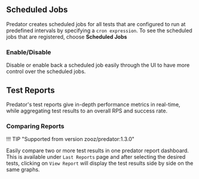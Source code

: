 ## Scheduled Jobs

Predator creates scheduled jobs for all tests that are configured to run at predefined intervals by specifying a `cron expression`. 
To see the scheduled jobs that are registered, choose **Scheduled Jobs**

### Enable/Disable
Disable or enable back a scheduled job easily through the UI to have more control over the scheduled jobs. 

## Test Reports

Predator's test reports give in-depth performance metrics in real-time, while aggregating test results to an overall RPS and success rate.

### Comparing Reports

!!! TIP "Supported from version zooz/predator:1.3.0"

Easily compare two or more test results in one predator report dashboard. This is available under `Last Reports` page 
and after selecting the desired tests, clicking on `View Report` will display the test results side by side on the same graphs.